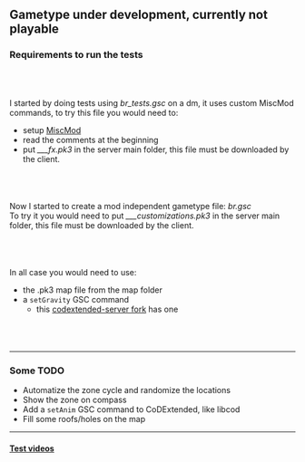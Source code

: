 ## Gametype under development, currently not playable

### Requirements to run the tests
###### `                     `
I started by doing tests using *br_tests.gsc* on a dm, it uses custom MiscMod commands, to try this file you would need to:
- setup [MiscMod](https://cod.pm/guide/d0da8d/installing-and-configuring-codam-miscmod)
- read the comments at the beginning
- put *___fx.pk3* in the server main folder, this file must be downloaded by the client.
###### `                     `
Now I started to create a mod independent gametype file: *br.gsc*  
To try it you would need to put *___customizations.pk3* in the server main folder, this file must be downloaded by the client.
###### `                     `
In all case you would need to use:
- the .pk3 map file from the map folder
- a `setGravity` GSC command
  - this [codextended-server fork](https://github.com/raphael12333/codextended-server/tree/main) has one
###### `                     `
___
### Some TODO
- Automatize the zone cycle and randomize the locations
- Show the zone on compass
- Add a `setAnim` GSC command to CoDExtended, like libcod
- Fill some roofs/holes on the map
___
#### [Test videos](https://www.youtube.com/playlist?list=PLTiI1XPSd-uVS_saGvqfgk7hgguxHc1Y0)
